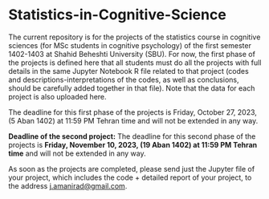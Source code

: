 # Statistics-in-Cognitive-Science

The current repository is for the projects of the statistics course in cognitive sciences (for MSc students in cognitive psychology) of the first semester 1402-1403 at Shahid Beheshti University (SBU). For now, the first phase of the projects is defined here that all students must do all the projects with full details in the same Jupyter Notebook R file related to that project (codes and descriptions-interpretations of the codes, as well as conclusions, should be carefully added together in that file). Note that the data for each project is also uploaded here.

The deadline for this first phase of the projects is Friday, October 27, 2023, (5 Aban 1402) at 11:59 PM Tehran time and will not be extended in any way.

**Deadline of the second project:** The deadline for this second phase of the projects is **Friday, November 10, 2023, (19 Aban 1402) at 11:59 PM Tehran time** and will not be extended in any way. 

As soon as the projects are completed, please send just the Jupyter file of your project, which includes the code + detailed report of your project, to the address j.amanirad@gmail.com.

